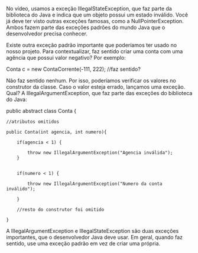 No vídeo, usamos a exceção IllegalStateException, que faz parte da biblioteca do Java e indica que um objeto possui um estado inválido. Você já deve ter visto outras exceções famosas, como a NullPointerException. Ambos fazem parte das exceções padrões do mundo Java que o desenvolvedor precisa conhecer.

Existe outra exceção padrão importante que poderíamos ter usado no nosso projeto. Para contextualizar, faz sentido criar uma conta com uma agência que possui valor negativo? Por exemplo:

Conta c = new ContaCorrente(-111, 222); //faz sentido? 

Não faz sentido nenhum. Por isso, poderíamos verificar os valores no construtor da classe. Caso o valor esteja errado, lançamos uma exceção. Qual? A IllegalArgumentException, que faz parte das exceções do biblioteca do Java:

public abstract class Conta {

    //atributos omitidos

    public Conta(int agencia, int numero){

        if(agencia < 1) {

            throw new IllegalArgumentException("Agencia inválida");
        }


        if(numero < 1) {

            throw new IllegalArgumentException("Numero da conta inválido");

        }

        //resto do construtor foi omitido

    }

A IllegalArgumentException e IllegalStateException são duas exceções importantes, que o desenvolvedor Java deve usar. Em geral, quando faz sentido, use uma exceção padrão em vez de criar uma própria.

